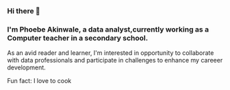 ### Hi there 👋
### I'm Phoebe Akinwale, a data analyst,currently working as a Computer teacher in a secondary school.
 As an avid reader and learner, I'm interested in opportunity to collaborate with data professionals and participate in challenges to enhance my careeer development. 
 
Fun fact: I love to cook
<!--
**phoebewal/phoebewal** is a ✨ _special_ ✨ repository because its `README.md` (this file) appears on your GitHub profile.

Here are some ideas to get you started:

- 🔭 I’m currently working on ...
- 🌱 I’m currently learning ...
- 👯 I’m looking to collaborate on ...
- 🤔 I’m looking for help with ...
- 💬 Ask me about ...
- 📫 How to reach me: ...
- 😄 Pronouns: ...
- ⚡ Fun fact: ...
-->
